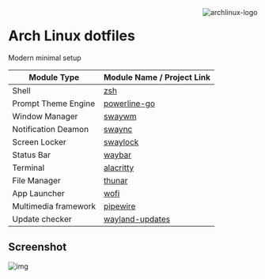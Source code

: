 <a href="https://archlinux.org/">
  <img align=right src="https://archlinux.org/static/archnavbar/archlogo.png" alt="archlinux-logo">
</a>

# Arch Linux dotfiles

Modern minimal setup

| **Module Type**      | **Module Name / Project Link**                                 |      
|----------------------|----------------------------------------------------------------| 
| Shell                | [zsh](https://www.zsh.org/)                                    |
| Prompt Theme Engine  | [powerline-go](https://github.com/justjanne/powerline-go)      |
| Window Manager       | [swaywm](https://swaywm.org/)                                  |
| Notification Deamon  | [swaync](https://github.com/ErikReider/SwayNotificationCenter) |
| Screen Locker        | [swaylock](https://github.com/swaywm/swaylock)                 |
| Status Bar           | [waybar](https://github.com/Alexays/Waybar)                    |
| Terminal             | [alacritty](https://alacritty.org/)                            |
| File Manager         | [thunar](https://docs.xfce.org/xfce/thunar/start)              |
| App Launcher         | [wofi](https://hg.sr.ht/~scoopta/wofi)                         |
| Multimedia framework | [pipewire](https://pipewire.org/)                              |
| Update checker       | [wayland-updates](https://github.com/L11R/waybar-updates)      |

## Screenshot

![img](https://user-images.githubusercontent.com/5345489/236468011-44291565-77c3-46fd-834a-93153c5df093.png)
